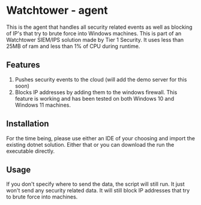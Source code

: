 # Watchtower - agent
This is the agent that handles all security related events as well as blocking of IP's that try to brute force into Windows machines. This is part of an Watchtower SIEM/IPS solution made by Tier 1 Security. It uses less than 25MB of ram and less than 1% of CPU during runtime. 

## Features
1. Pushes security events to the cloud (will add the demo server for this soon)
2. Blocks IP addresses by adding them to the windows firewall. This feature is working and has been tested on both Windows 10 and Windows 11 machines. 

## Installation
For the time being, please use either an IDE of your choosing and import the existing dotnet solution. Either that or you can download the run the executable directly.

## Usage
If you don't specify where to send the data, the script will still run. It just won't send any security related data. It will still block IP addresses that try to brute force into machines. 

